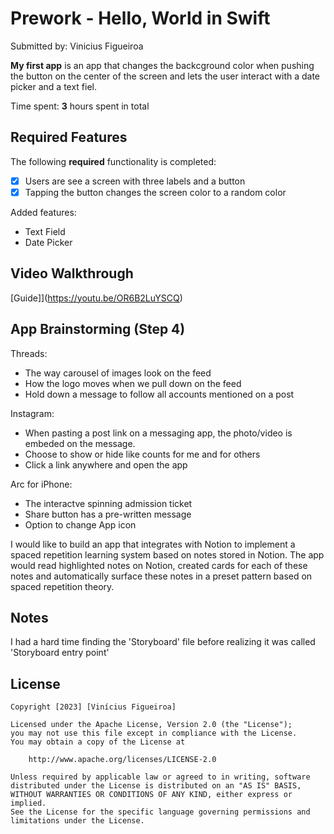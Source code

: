 # Prework - Hello, World in Swift

Submitted by: Vinicius Figueiroa

**My first app** is an app that changes the backcground color when pushing the button on the center of the screen and lets the user interact with a date picker and a text fiel.

Time spent: **3** hours spent in total

## Required Features

The following **required** functionality is completed:

- [x] Users are see a screen with three labels and a button
- [x] Tapping the button changes the screen color to a random color

Added features:

- Text Field
- Date Picker

## Video Walkthrough

[Guide]](https://youtu.be/OR6B2LuYSCQ)

## App Brainstorming (Step 4)

Threads:
- The way carousel of images look on the feed
- How the logo moves when we pull down on the feed
- Hold down a message to follow all accounts mentioned on a post

Instagram:
- When pasting a post link on a messaging app, the photo/video is embeded on the message.
- Choose to show or hide like counts for me and for others
- Click a link anywhere and open the app

Arc for iPhone:
- The interactve spinning admission ticket
- Share button has a pre-written message
- Option to change App icon

I would like to build an app that integrates with Notion to implement a spaced repetition learning system based on notes stored in Notion. The app would read highlighted notes on Notion, created cards for each of these notes and automatically surface these notes in a preset pattern based on spaced repetition theory.

## Notes

I had a hard time finding the 'Storyboard' file before realizing it was called 'Storyboard entry point'

## License

    Copyright [2023] [Vinícius Figueiroa]

    Licensed under the Apache License, Version 2.0 (the "License");
    you may not use this file except in compliance with the License.
    You may obtain a copy of the License at

        http://www.apache.org/licenses/LICENSE-2.0

    Unless required by applicable law or agreed to in writing, software
    distributed under the License is distributed on an "AS IS" BASIS,
    WITHOUT WARRANTIES OR CONDITIONS OF ANY KIND, either express or implied.
    See the License for the specific language governing permissions and
    limitations under the License.
